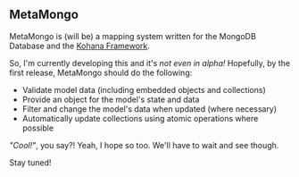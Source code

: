 ## MetaMongo

MetaMongo is (will be) a mapping system written for the MongoDB Database and the [Kohana Framework](http://kohanaframework.org/).

So, I'm currently developing this and it's _not even in alpha!_ Hopefully, by the first release, MetaMongo should do the following:

* Validate model data (including embedded objects and collections)
* Provide an object for the model's state and data
* Filter and change the model's data when updated (where necessary)
* Automatically update collections using atomic operations where possible

_"Cool!"_, you say?! Yeah, I hope so too. We'll have to wait and see though.

Stay tuned!